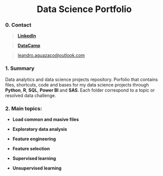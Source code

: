 <h1 align="center"> Data Science Portfolio </h1>

### 0. Contact

> [**LinkedIn**](https://www.linkedin.com/in/felipe-leandro-aguazaco/)

> [**DataCamp**](https://www.datacamp.com/profile/leandro-aguazaco) 

> leandro.aguazaco@outlook.com

### 1. Summary

Data analytics and data science projects repository. Porfolio that contains files, shortcuts, code and bases for my data science projects through **Python**, **R**, **SQL**, **Power BI** and **SAS**. Each folder correspond to a topic or resolved data challenge.

### 2. Main topics: 

* **Load common and masive files**

* **Exploratory data analysis**

* **Feature engineering**

* **Feature selection**

* **Supervised learning**

* **Unsupervised learning**

